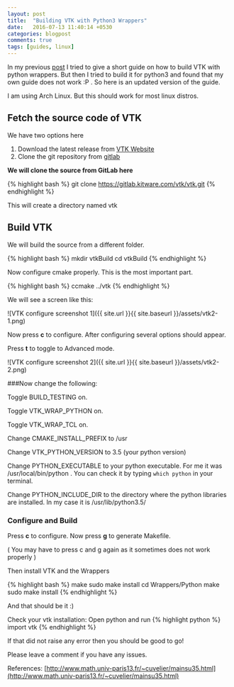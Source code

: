 ```yaml
---
layout: post
title:  "Building VTK with Python3 Wrappers"
date:   2016-07-13 11:40:14 +0530
categories: blogpost
comments: true
tags: [guides, linux]
---
```


In my previous [post](http://ghoshbishakh.github.io/blog/blogpost/2016/03/05/buid-vtk.html) I tried to give a short guide on how to build VTK with python wrappers. But then I tried to build it for python3 and found that my own guide does not work :P . So here is an updated version of the guide.
<!--more-->
I am using Arch Linux. But this should work for most linux distros.

## Fetch the source code of VTK

We have two options here

1. Download the latest release from [VTK Website](http://www.vtk.org/download/)
2. Clone the git repository from [gitlab](https://gitlab.kitware.com/vtk/vtk)

**We will clone the source from GitLab here**

{% highlight bash %}
git clone https://gitlab.kitware.com/vtk/vtk.git
{% endhighlight %}

This will create a directory named vtk

## Build VTK

We will build the source from a different folder.

{% highlight bash %}
mkdir vtkBuild
cd vtkBuild
{% endhighlight %}

Now configure cmake properly. This is the most important part.

{% highlight bash %}
ccmake ../vtk
{% endhighlight %}

We will see a screen like this:

![VTK configure screenshot 1]({{ site.url }}{{ site.baseurl }}/assets/vtk2-1.png)

Now press **c** to configure. After configuring several options should appear.

Press **t** to toggle to Advanced mode.

![VTK configure screenshot 2]({{ site.url }}{{ site.baseurl }}/assets/vtk2-2.png)

###Now change the following:

Toggle BUILD_TESTING on.

Toggle VTK_WRAP_PYTHON on.

Toggle VTK_WRAP_TCL on.

Change CMAKE_INSTALL_PREFIX to /usr

Change VTK_PYTHON_VERSION to 3.5 (your python version)

Change PYTHON_EXECUTABLE to your python executable. For me it was /usr/local/bin/python . You can check it by typing `which python` in your terminal.

Change PYTHON_INCLUDE_DIR to the directory where the python libraries are installed. In my case it is /usr/lib/python3.5/


### Configure and Build
Press **c** to configure.
Now press **g** to generate Makefile.

( You may have to press c and g again as it sometimes does not work properly )

Then install VTK and the Wrappers

{% highlight bash %}
make
sudo make install
cd Wrappers/Python
make
sudo make install
{% endhighlight %}

And that should be it :)

Check your vtk installation:
Open python and run
{% highlight python %}
import vtk
{% endhighlight %}

If that did not raise any error then you should be good to go!

Please leave a comment if you have any issues.

References:
[http://www.math.univ-paris13.fr/~cuvelier/mainsu35.html](http://www.math.univ-paris13.fr/~cuvelier/mainsu35.html)
